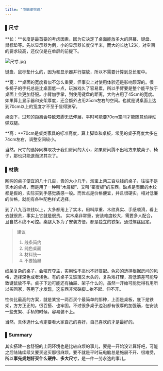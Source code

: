 ```yaml
---
title: "电脑桌挑选"
---
```


### ▌尺寸

**长：**长度是最首要的考虑因素，因为它决定了桌面能放多大的屏幕、键盘、鼠标垫等。先以显示器为例，小的显示器长度仅半米，而大的长达1.2米，对空间的要求较高，还仅仅是在单屏的前提下。

![尺寸.jpg](https://i.loli.net/2019/12/31/UbTiYoKaqreIn1F.jpg)

键盘、鼠标垫什么的，因为和显示器并行摆放，所以不需要计算到总长度中。

**宽：**桌面的宽度看似不怎么重要，但事实上对使用体验还是影响颇深的。很多椅子的手托总是比桌面低一点，玩游戏久了容易累，所以手臂要是整个能平放于桌面上会更加舒服。小臂加手掌，到使用键盘的距离，大约占用了45cm的宽度。如果算上显示器和支架厚度，还会额外占用25cm左右的空间。也就是说桌面上达到70cm以上的宽度才不至于显得狭窄。

桌面下，过短的距离会导致双脚无法伸展，平时可能要70cm空间才能随意动弹动弹双腿。

**高：**70cm是桌类家具的标准高度，算上脚垫和桌板，常见的桌子高度大多在74cm左右，调整空间较小。

当然，尺寸的选择同样取决于我们房间的大小，如果房间腾不出地方来放桌子、椅子，那也只能退而求其次了。



### ▌材质

网购的桌子便宜的几十几百，贵的大小几千，淘宝上两三百块钱的桌子，往往不是实木的桌板，而是用了一种叫“木屑板”、又叫“密度板”的东西。缺点是表面的木纹都是假的，实际买到手感觉质感一般。而优点是价格便宜，并且很硬实。相对低廉的价格，就能有各种配色样式选择。

到了八九百块钱以上，大多都用上了实木，用料厚重、木纹真实、手感顺滑，看上去就很贵，事实上它就是很贵。 实木桌非常重，安装难度较大，需要多人配合，且自然木纹不可控。桌腿大多为了安装方便，都是独立的铁架，通过螺丝固定。

> 建议
>
> 1. 线条简约
> 2. 纯色桌面
> 3. 材料统一
> 4. 不要抽屉

线条复杂的桌子，会喧宾夺主，实用性不高也不好搭配。色彩的选择根据房间的风格，选择深色或者浅色。有的桌子又玻璃又木头的，复杂难打理，高低落差可能导致键鼠放不平。桌子下边可能还有抽屉、架子什么的，虽然一开始可能觉得有用所以买回家，等用了才发现，这东西非常硌脚...抬不起、伸不开。 

性价比最高的方案，就是某宝一两百买个最简单的那种，上面是桌板，底下是铁架，方方正正的，很百搭、也牢固。不过很多桌子边沿都有很厚的加强筋，在安装一些支架、手柄的时候，容易装不上。

当然，具体选什么肯定要看大家自己的喜好，自己喜欢的才是最好的。



### ▌Summary

其实搭建一套舒服的上网环境也是比较麻烦的事儿，要是一开始没计算好吧，可能之后陆陆续续又要买这买那很麻烦，要不就是平时玩电脑总是施展不开、很难受，所以**事先规划好买什么硬件、多大尺寸**，是一件一劳永逸的事儿。



------

